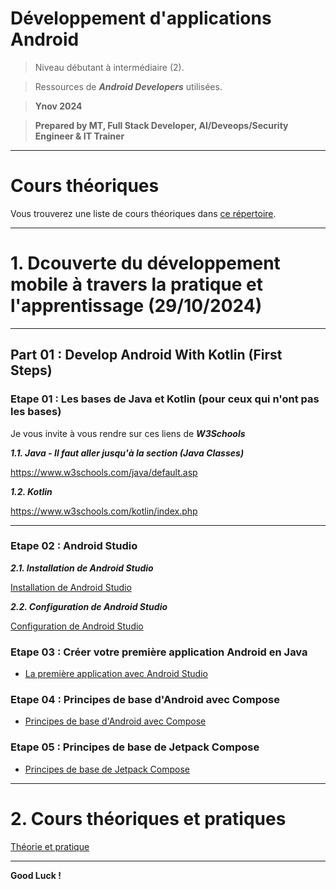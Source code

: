 
# Développement d'applications Android

> Niveau débutant à intermédiaire (2).

> Ressources de ***Android Developers*** utilisées.

> **Ynov 2024**

> **Prepared by MT, Full Stack Developer, AI/Deveops/Security Engineer & IT Trainer**

---

# Cours théoriques

Vous trouverez une liste de cours théoriques dans [ce répertoire](./courses/).

---

# 1. Dcouverte du développement mobile à travers la pratique et l'apprentissage (29/10/2024)

---

## Part 01 : Develop Android With Kotlin (First Steps)

### Etape 01 : Les bases de Java et Kotlin (pour ceux qui n'ont pas les bases)

Je vous invite à vous rendre sur ces liens de ***W3Schools***

***1.1. Java - Il faut aller jusqu'à la section (Java Classes)***

https://www.w3schools.com/java/default.asp

***1.2. Kotlin***

https://www.w3schools.com/kotlin/index.php

---

### Etape 02 : Android Studio

***2.1. Installation de Android Studio***

[Installation de Android Studio](https://developer.android.com/studio/install)

***2.2. Configuration de Android Studio*** 

[Configuration de Android Studio](https://developer.android.com/studio/intro/studio-config)

### Etape 03 : Créer votre première application Android en Java

- [La première application avec Android Studio](https://developer.android.com/training/basics/firstapp)

### Etape 04 : Principes de base d'Android avec Compose

- [Principes de base d'Android avec Compose](https://developer.android.com/codelabs/build-your-first-android-app#0)

### Etape 05 : Principes de base de Jetpack Compose

- [Principes de base de Jetpack Compose](https://developer.android.com/codelabs/jetpack-compose-basics?hl=fr#0)

---

# 2. Cours théoriques et pratiques

[Théorie et pratique](./THEORY_LABS/README.md)

---

**Good Luck !**




